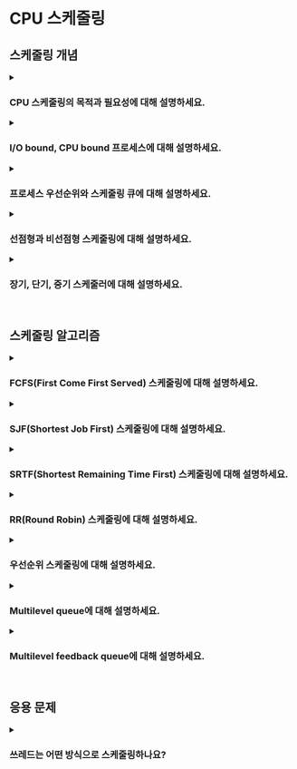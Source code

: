 # CPU 스케줄링

## 스케줄링 개념

<details>  
<summary><h3>CPU 스케줄링의 목적과 필요성에 대해 설명하세요.</h3></summary>

- 공정성: 모든 프로세스에게 공정하고 합리적으로 CPU 자원을 할당하기 위해
- 자원 낭비 최소화: CPU가 쉬지 않고 사용되도록 하여 자원 낭비를 방지하기 위해
- 멀티태스킹: 동시에 여러 프로세스를 실행하기 위해
- 우선순위 관리: 높은 우선순위를 가진 프로세스가 먼저 실행되기 위해

</details>

<details>  
<summary><h3>I/O bound, CPU bound 프로세스에 대해 설명하세요.</h3></summary>

#### 버스트(Burst)
- CPU 버스트: 프로세스가 CPU를 연속적으로 사용하는 시간
- I/O 버스트: 프로세스가 I/O 작업을 요청하고 완료될 때까지 기다리는 시간

#### I/O bound 프로세스
- CPU 버스트보다 I/O 버스트가 많은 프로세스(e.g. 일반적인 백엔드 API 서버 프로그램 등)
- I/O 요청 후 응답까지 기다리는 시간이 길기 때문에 CPU가 상대적으로 덜 사용됨
- 따라서 I/O bound 프로세스의 상태는 실행보다 대기 상태에 더 오래 머무름

#### CPU bound 프로세스
- I/O 버스트보다 CPU 버스트가 많은 프로세스(e.g. 동영상 편집 프로그램, 머신러닝 프로그램 등)
- 따라서 CPU bound 프로세스의 상태는 대기보다 실행 상태에 더 오래 머무름

<details>  
<summary><h4>듀얼 코어 CPU에서 동작할 I/O bound, CPU bound 프로그램은 각각 몇 개의 쓰레드를 사용하는것이 적절할까요?</h4></summary>

#### I/O bound 프로세스
- 상황에 맞게 적절한 개수의 쓰레드를 사용해야함
- 단, I/O 작업을 하는 동안 CPU가 대기하는 시간이 길어지므로 많은 수의 쓰레드를 사용하는 것이 일반적임

#### CPU bound 프로세스
- 코어 개수와 비슷한 개수의 쓰레드를 사용하는 것이 좋음, 즉 2개 ~ 3개의 쓰레드를 사용하는 것이 적절함
- 불필요하게 많은 개수의 쓰레드를 사용하면 컨텍스트 스위칭 오버헤드가 심해짐
</details>
</details>

<details>  
<summary><h3>프로세스 우선순위와 스케줄링 큐에 대해 설명하세요.</h3></summary>

#### 프로세스 우선순위
- 운영체제는 프로세스가 중요도에 따라 실행될 수 있도록 우선순위를 부여하며, 각 프로세스의 우선순위 정보는 PCB에 저장됨

#### 스케줄링 큐
- 운영체제가 모든 PCB를 확인해 실행시킬 프로세스를 결정할 순 없으므로, 스케줄링 큐를 통해 프로세스 상태를 관리함
- 준비 큐: CPU를 이용하고 싶은 프로세스들이 대기하는 큐
- 대기 큐: I/O 장치를 이용하고 싶은 프로세스들이 대기하는 큐

</details>

<details>  
<summary><h3>선점형과 비선점형 스케줄링에 대해 설명하세요.</h3></summary>

#### 선점형(Preemptive) 스케줄링
- 운영체제가 실행중인 프로세스로부터 자원을 강제로 뺏어 다른 프로세스에 할당할 수 있는 스케줄링 방식
- 자원을 공정하게 분배할 수 있지만 컨텍스트 스위칭 오버헤드 존재
- 현재 대부분의 운영체제가 사용중인 방식

#### 비선점형(Non-preemptive) 스케줄링
- 운영체제가 실행중인 프로세스로부터 자원을 강제로 뺏을 수 없는 스케줄링 방식
- 현재 실행중인 프로세스가 종료되거나 스스로 대기 상태가 되기 전까진 자원을 뺏을 수 없음
- 컨텍스트 스위칭 오버헤드는 비교적 적지만, 자원을 공정하게 분배받지 못함

</details>

<details>  
<summary><h3>장기, 단기, 중기 스케줄러에 대해 설명하세요.</h3></summary>

#### 스케줄러
- 실행될 프로세스를 선택하는 역할을 담당
- 크게 장기, 중기, 단기 스케줄러가 있음

#### 장기 스케줄러
- 어떤 프로세스를 준비 큐로 보낼지 결정
- 즉, 디스크의 프로그램 중 메모리로 올릴 프로그램을 결정하여 시스템에서 실행되는 프로세스의 수 제어하기 위한 스케줄러
  
#### 단기 스케줄러(CPU 스케줄러)
- 준비 큐에 있는 프로세스 중 실행될 프로세스를 선택
- CPU 할당을 최적화하기 위한 스케줄러, CPU 스케줄러라고도 부름
- 아래의 '스케줄링 알고리즘' 파트는 단기 스케줄러에서 사용하는 알고리즘을 의미함

#### 중기 스케줄러
- 실행 중인 프로세스의 스와핑을 담당
- 메모리 관리를 위한 스케줄러

<details>  
<summary><h4>디스패처에 대해 설명하세요.</h4></summary>

- 스케줄러가 선택한 프로세스를 CPU에서 실행할 수 있도록 하는 역할을 담당
- 구체적으로 컨텍스트 스위칭, 유저 모드와 커널 모드간 전환 등을 담당
- 하지만 일반적으로 스케줄러와 디스패처를 크게 구분하지 않음
</details>
</details>

<br>

## 스케줄링 알고리즘

<details>  
<summary><h3>FCFS(First Come First Served) 스케줄링에 대해 설명하세요.</h3></summary>

- 정의: 준비 큐에 삽입된 순서대로 프로세스를 실행하는 비선점형 스케줄링 알고리즘
- 장점: 단순하고 구현이 용이함
- 단점: CPU bound 프로세스가 있을 경우, 뒤에 있는 다른 프로세스들이 오랫동안 대기해야하는 문제 발생

<details>  
<summary><h4>호위 효과(Convoy effect)에 대해 설명하세요.</h3></summary>

- CPU bound 프로세스가 준비 큐의 앞에 있을 경우, 뒤에 있는 CPU 버스트가 짧은 프로세스들도 오랫동안 대기해야하는 문제
- I/O bound 프로세스와 CPU bound 프로세스가 많이 섞여있는 환경일수록 문제가 커짐
</details>
</details>

<details>  
<summary><h3>SJF(Shortest Job First) 스케줄링에 대해 설명하세요.</h3></summary>

- 정의: CPU 버스트가 가장 짧은 프로세스부터 실행하는 비선점형 스케줄링 알고리즘
- 장점: 효울적, convoy effect 해결
- 단점: 실제 CPU 버스트 시간을 예측하기 어렵고, 기아(starvation) 현상이 발생할 수 있음
</details>

<details>  
<summary><h3>SRTF(Shortest Remaining Time First) 스케줄링에 대해 설명하세요.</h3></summary>

- 정의: CPU 버스트가 가장 짧은 프로세스부터 실행하는 선점형 스케줄링 알고리즘(SJF의 선점형 버전)
  - 즉, 현재 실행 중인 프로세스의 남은 CPU 버스트보다 다른 프로세스의 예상 CPU 버스트가 더 짧으면 현재 프로세스를 중단하고 다른 프로세스 실행
- 장점: 효울적, convoy effect 해결
- 단점: 기아(starvation) 현상이 발생할 수 있으며, 빈번한 컨텍스트 스위칭이 발생할 수 있음
</details>

<details>  
<summary><h3>RR(Round Robin) 스케줄링에 대해 설명하세요.</h3></summary>

- 정의: 준비 큐에 삽입된 순서대로 타임 슬라이스 만큼의 시간동안 번갈아가며 실행하는 선점형 스케줄링 알고리즘
  - 각 프로세스는 정해진 타임 슬라이스 동안 CPU를 사용하며, 완료되지 못한 경우 다시 준비 큐의 끝으로 이동
- 타임 슬라이스: 각 프로세스가 CPU를 사용할 수 있는 정해진 시간

<details>  
<summary><h4>타임 슬라이스의 크기에 따른 트레이드오프를 설명하세요.</h3></summary>

- 타임 슬라이스의 크기가 너무 크면 FCFS 스케줄링과 크게 다를 바가 없어져 convoy effect 발생 가능
- 타임 슬라이스의 크기가 너무 작으면 컨텍스트 스위칭 오버헤드 증가
</details>
</details>

<details>  
<summary><h3>우선순위 스케줄링에 대해 설명하세요.</h3></summary>

- 우선선위가 높은 프로세스부터 실행
<details>  
<summary><h4>Starvation 문제와 그 해결법에 대해 설명하세요.</h4></summary>

</details>
</details>

<details>  
<summary><h3>Multilevel queue에 대해 설명하세요.</h3></summary>

- 프로세스들을 그룹화해서 그룹마다 큐를 두는 스케줄링
- 큐마다 자신만의 스케줄링 방식을 가질 수 있음
</details>

<details>  
<summary><h3>Multilevel feedback queue에 대해 설명하세요.</h3></summary>

</details>

<br>

## 응용 문제

<details>  
<summary><h3>쓰레드는 어떤 방식으로 스케줄링하나요?</h3></summary>

</details>
